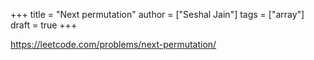 +++
title = "Next permutation"
author = ["Seshal Jain"]
tags = ["array"]
draft = true
+++

<https://leetcode.com/problems/next-permutation/>
